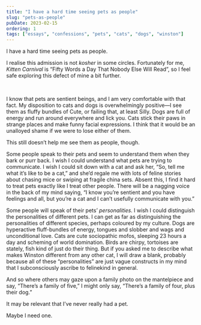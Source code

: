 ```yaml
---
title: "I have a hard time seeing pets as people"
slug: "pets-as-people"
pubDate: 2023-02-15
ordering: 1
tags: ["essays", "confessions", "pets", "cats", "dogs", "winston"]
---
```


<span class="small-caps">I have a hard time</span> seeing pets as people.

I realise this admission is not _kosher_ in some circles. Fortunately for me, _Kitten Carnival_ is “Fifty Words a Day That Nobody Else Will Read”, so I feel safe exploring this defect of mine a bit further.

<br />

I know that pets are sentient beings, and I am very comfortable with that fact. My disposition to cats and dogs is overwhelmingly positive—I see them as fluffy bundles of Cute, or failing that, at least Silly. Dogs are full of energy and run around everywhere and lick you. Cats stick their paws in strange places and make funny facial expressions. I think that it would be an unalloyed shame if we were to lose either of them.

This still doesn’t help me see them as people, though.

Some people speak to their pets and seem to understand them when they bark or purr back. I wish I could understand what pets are trying to communicate. I wish I could sit down with a cat and ask her, “So, tell me what it’s like to be a cat,” and she’d regale me with lots of feline stories about chasing mice or swiping at fragile china sets. Absent this, I find it hard to treat pets exactly like I treat other people. There will be a nagging voice in the back of my mind saying, “I know you’re sentient and you have feelings and all, but you’re a cat and I can’t usefully communicate with you.”

Some people will speak of their pets’ _personalities_. I wish I could distinguish the personalities of different pets. I can get as far as distinguishing the personalities of different species, perhaps coloured by my culture. Dogs are hyperactive fluff-bundles of energy, tongues and slobber and wags and unconditional love. Cats are cute sociopathic mofos, sleeping 23 hours a day and scheming of world domination. Birds are chirpy, tortoises are stately, fish kind of just do their thing. But if you asked me to describe what makes Winston different from any other cat, I will draw a blank, probably because all of these “personalities” are just vague constructs in my mind that I subconsciously ascribe to felinekind in general.

And so where others may gaze upon a family photo on the mantelpiece and say, “There’s a family of five,” I might only say, “There’s a family of four, plus their dog.”

It may be relevant that I’ve never really had a pet.

Maybe I need one.